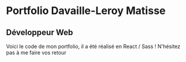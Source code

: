 # Portfolio Davaille-Leroy Matisse

## Développeur Web

Voici le code de mon portfolio, il a été réalisé en React / Sass ! 
N'hésitez pas à me faire vos retour

